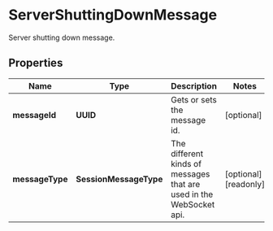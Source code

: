 

# ServerShuttingDownMessage

Server shutting down message.

## Properties

| Name | Type | Description | Notes |
|------------ | ------------- | ------------- | -------------|
|**messageId** | **UUID** | Gets or sets the message id. |  [optional] |
|**messageType** | **SessionMessageType** | The different kinds of messages that are used in the WebSocket api. |  [optional] [readonly] |



